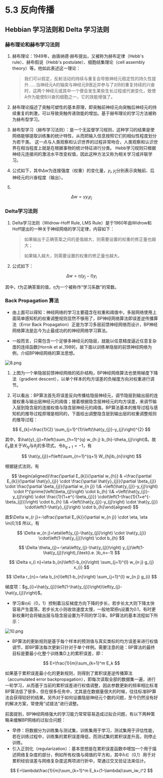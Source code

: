 # 5.3 反向传播

## Hebbian 学习法则和 Delta 学习法则

###  赫布理论和赫布学习法则

1. 赫布理论：1949年，由唐纳德·赫布提出，又被称为赫布定律（Hebb's rule）、赫布假说（Hebb's postulate）、细胞结集理论（cell assembly theory）等。他如此表述这一理论：

   > 我们可以假定，反射活动的持续与重复会导致神经元稳定性的持久性提升……当神经元A的轴突与神经元B很近并参与了对B的重复持续的兴奋时，这两个神经元或其中一个便会发生某些生长过程或代谢变化，致使A作为能使B兴奋的细胞之一，它的效能增强了。

2. 赫布理论描述了突触可塑性的基本原理，即突触前神经元向突触后神经元的持续重复的刺激，可以导致突触传递效能的增加。基于赫布理论的学习方法被称为赫布型学习。

3. 赫布型学习（赫布学习法则）：是一个无监督学习规则，这种学习的结果是使网络能够提取训练集的统计特性，从而把输入信息按照它们的相似性程度划分为若干类。 这一点与人类观察和认识世界的过程非常吻合，人类观察和认识世界在相当程度上就是在根据事物的统计特征进行分类。 Hebb学习规则只根据神经元连接间的激活水平改变权值，因此这种方法又称为相关学习或并联学习。

4. 公式如下，其中$\Delta w$为连接强度（权重）的变化量，$y_i,y_j$分别表示突触前、后神经元的兴奋程度（输出）。
5. 
$$
   \Delta w=\gamma y_iy_j
$$
   

### Delta学习法则

1. Delta学习法则（Widrow-Hoff Rule, LMS Rule）是于1960年由Widrow和Hoff提出的一种关于神经网络的学习定律，内容如下：

   > 如果输出于正确答案之间的差值越大，则需要设置的权重的修正量也越大；
   >
   > 如果输入越大，则需要设置的权重的修正量也越大。

2. 公式如下：
   
$$
   \Delta w=\eta(y_j-t)y_i
$$

   其中，$t$为正确答案的值，$\eta$为一个被称作“学习系数”的常数。

### Back Propagation 算法

- 由上面可以得知：神经网络的学习主要蕴含在权重和阈值中，多层网络使用上面简单感知机的权重调整规则显然不够用了，BP神经网络算法即误差逆传播算法（Error Back Propagation）正是为学习多层前馈神经网络而设计，BP神经网络算法是迄今为止最成功的的神经网络学习算法。

- 一般而言，只需包含一个足够多神经元的隐层，就能以任意精度逼近任意复杂度的连续函数[Hornik et al.,1989]，故下面以训练单隐层的前馈神经网络为例，介绍BP神经网络的算法思想。

![8.png](https://i.loli.net/2018/10/17/5bc72cbb92ff5.png)

   1. 上图为一个单隐层前馈神经网络的拓扑结构，BP神经网络算法也使用梯度下降法（gradient descent），以单个样本的均方误差的负梯度方向对权重进行调节。

   2. 可以看出：BP算法首先将误差反向传播给隐层神经元，调节隐层到输出层的连接权重与输出层神经元的阈值；接着根据隐含层神经元的均方误差，来调节输入层到隐含层的连接权值与隐含层神经元的阈值。BP算法基本的推导过程与感知机的推导过程原理是相同的，下面给出调整隐含层到输出层的权重调整规则的推导过程：
   
$$
   E_{k}=\frac{1}{2} \sum_{j=1}^{1}\left(\hat{y_{j}}-y_{j}\right)^{2}
$$

其中，$\hat{y}_{j}=f\left(\sum_{h=1}^{q} w_{h j} b_{h}-\theta_{j}\right)$。故$E_k$是关于$W_{hj}$与$\theta_{j}$的多项式。令$b_{q+1}=-1$​，有

$$
   \hat{y_{j}}=f\left(\sum_{n=1}^{q+1} W_{hj}b_{n}\right)
$$

根据链式法则，有

$$
   \begin{aligned}\frac{\partial E_{k}}{\partial w_{h}} & =\frac{\partial E_{k}}{\partial \hat{y}_{j}} \cdot \frac{\partial \hat{y}_{j}}{\partial \beta_{j}} \cdot \frac{\partial \beta_{j}}{\partial w_{n j}} \\& =\left(\hat{y_{j}}-y_{j}\right) \cdot f^{\prime}\left(\beta_{j}\right) \cdot b_{h} \\& =\left(\hat{y_{j}}-y_{j}\right) \cdot \frac{1}{1+e^{-\beta_{j}}} \cdot\left(1-\frac{1}{1+e^{-\beta_{j}}}\right) \cdot b_{h} \\& =\left(\hat{y_{j}}-y_{j}\right) \cdot \hat{y_{j}} \cdot\left(1-\hat{y}_{j}\right) \cdot b_{h}\end{aligned}
$$

故$\Delta w_{r j}=-\dfrac{\partial E_{k}}{\partial w_{n j}} \cdot \eta, \eta \in(0,1)$
所以，有

$$
   \Delta w_{n j}=\eta\left(y_{j}-\hat{y_{j}}\right) \cdot \hat{y_{j}} \cdot\left(1-\hat{y_{j}}\right) \cdot b_{h}
$$


$$
   \Delta \theta_{j}=-\eta\left(y_{j}-\hat{y_{j}}\right) y_{j}\left(1-\hat{y_{j}}\right),(\text{i.e. }b_n=-1)
$$


$$
   \Delta v_{i n}=\eta b_{n}\left(1-b_{n}\right) \sum_{j=1}^{l} w_{n j} g_{j} x_{i}
$$


$$
   \Delta r_{n}=-\eta b_{n}\left(1-b_{n}\right) \sum_{j=1}^{l} w_{n j} g_{i}
$$

梯度项：$g_{i}=\hat{y_{j}}\left(1-\hat{y_{j}}\right)\left(y_{j}-\hat{y_{j}}\right)$。

- 学习率η∈（0，1）控制着沿反梯度方向下降的步长，若步长太大则下降太快容易产生震荡，若步长太小则收敛速度太慢，一般地常把η设置为0.1，有时更新权重时会将输出层与隐含层设置为不同的学习率。BP算法的基本流程如下所示：

![10.png](https://i.loli.net/2018/10/17/5bc72cbb59e99.png)

- BP算法的更新规则是基于每个样本的预测值与真实类标的均方误差来进行权值调节，即BP算法每次更新只针对于单个样例。需要注意的是：BP算法的最终目标是要最小化整个训练集D上的累积误差，即：

$$
   E=\frac{1}{m}\sum_{k=1}^m E_k
$$

如果基于累积误差最小化的更新规则，则得到了累积误差逆传播算法（accumulated error backpropagation），即每次读取全部的数据集一遍，进行一轮学习，从而基于当前的累积误差进行权值调整，因此参数更新的频率相比标准BP算法低了很多，但在很多任务中，尤其是在数据量很大的时候，往往标准BP算法会获得较好的结果。另外对于如何设置隐层神经元个数的问题，至今仍然没有好的解决方案，常使用“试错法”进行调整。

前面提到，BP神经网络强大的学习能力常常容易造成过拟合问题，有以下两种策略来缓解BP网络的过拟合问题：

- 早停：将数据分为训练集与测试集，训练集用于学习，测试集用于评估性能，若在训练过程中，训练集的累积误差降低，而测试集的累积误差升高，则停止训练。
- 引入正则化（regularization）：基本思想是在累积误差函数中增加一个用于描述网络复杂度的部分，例如所有权值与阈值的平方和，其中λ∈（0,1）用于对累积经验误差与网络复杂度这两项进行折中，常通过交叉验证法来估计。

$$
   E=\lambda\frac{1}{m}\sum_{k=1}^m E_k+(1-\lambda)\sum_iw_i^2
$$

